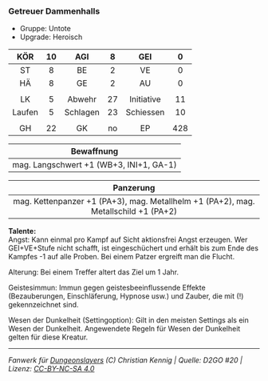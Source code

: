 ### Getreuer Dammenhalls

- Gruppe: Untote
- Upgrade: Heroisch

|  KÖR   | 10  |   AGI    |  8  |    GEI     |  0  |
| :----: | :-: | :------: | :-: | :--------: | :-: |
|   ST   |  8  |    BE    |  2  |     VE     |  0  |
|   HÄ   |  8  |    GE    |  2  |     AU     |  0  |
|        |     |          |     |            |     |
|   LK   |  5  |  Abwehr  | 27  | Initiative | 11  |
| Laufen |  5  | Schlagen | 23  | Schiessen  | 10  |
|        |     |          |     |            |     |
|   GH   | 22  |    GK    | no  |     EP     | 428 |

|               Bewaffnung                |
| :-------------------------------------: |
| mag. Langschwert +1 (WB+3, INI+1, GA-1) |

|                                      Panzerung                                      |
| :---------------------------------------------------------------------------------: |
| mag. Kettenpanzer +1 (PA+3), mag. Metallhelm +1 (PA+2), mag. Metallschild +1 (PA+2) |

**Talente:**  
Angst: Kann einmal pro Kampf auf Sicht aktionsfrei Angst erzeugen. Wer GEI+VE+Stufe nicht schafft, ist eingeschüchert und erhält bis zum Ende des Kampfes -1 auf alle Proben. Bei einem Patzer ergreift man die Flucht.

Alterung: Bei einem Treffer altert das Ziel um 1 Jahr.

Geistesimmun: Immun gegen geistesbeeinflussende Effekte (Bezauberungen, Einschläferung, Hypnose usw.) und Zauber, die mit (!) gekennzeichnet sind.

Wesen der Dunkelheit (Settingoption): Gilt in den meisten Settings als ein Wesen der Dunkelheit. Angewendete Regeln für Wesen der Dunkelheit gelten für diese Kreatur.

---

_Fanwerk für [Dungeonslayers](https://www.dungeonslayers.net/) (C) Christian Kennig | Quelle: D2GO #20 | Lizenz: [CC-BY-NC-SA 4.0](https://creativecommons.org/licenses/by-nc-sa/4.0/deed.de)_
